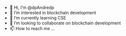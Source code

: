 - 👋 Hi, I’m @dpAndredp
- 👀 I’m interested in blockchain development
- 🌱 I’m currently learning CSE
- 💞️ I’m looking to collaborate on blockchain development
- 📫 How to reach me ...

<!---
dpAndredp/dpAndredp is a ✨ special ✨ repository because its `README.md` (this file) appears on your GitHub profile.
You can click the Preview link to take a look at your changes.
--->
